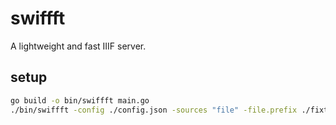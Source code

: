 # swiffft
A lightweight and fast IIIF server.

## setup

```sh
go build -o bin/swiffft main.go
./bin/swiffft -config ./config.json -sources "file" -file.prefix ./fixtures -cache.activate true -cache.tiles true -cache.size 128
```